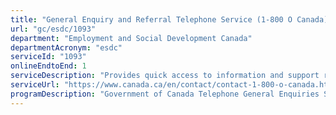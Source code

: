 ```yaml
---
title: "General Enquiry and Referral Telephone Service (1-800 O Canada)"
url: "gc/esdc/1093"
department: "Employment and Social Development Canada"
departmentAcronym: "esdc"
serviceId: "1093"
onlineEndtoEnd: 1
serviceDescription: "Provides quick access to information and support regarding ESDC, GC and other programs and services via 1-800 O Canada."
serviceUrl: "https://www.canada.ca/en/contact/contact-1-800-o-canada.html"
programDescription: "Government of Canada Telephone General Enquiries Services"
---
```

